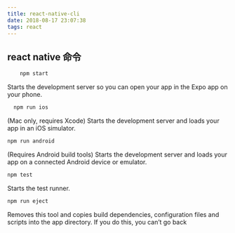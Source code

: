 ```yaml
---
title: react-native-cli
date: 2018-08-17 23:07:38
tags: react
---
```


## react native 命令

```bash
    npm start
```

Starts the development server so you can open your app in the Expo
app on your phone.

```bash
  npm run ios
```

(Mac only, requires Xcode)
Starts the development server and loads your app in an iOS simulator.

```bash
npm run android
```

(Requires Android build tools)
Starts the development server and loads your app on a connected Android
device or emulator.

```bash
npm test
```

Starts the test runner.

```bash
npm run eject
```

Removes this tool and copies build dependencies, configuration files
and scripts into the app directory. If you do this, you can’t go back
